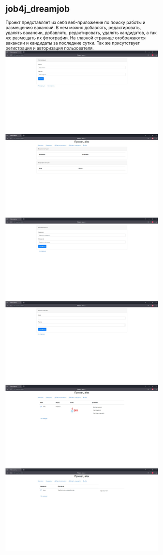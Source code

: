 # job4j_dreamjob

Проект представляет из себя веб-приложение по поиску работы и размещению вакансий.
В нем можно добавлять, редактировать, удалять вакансии, добавлять, редактировать, удалять кандидатов, 
а так же размещать их фотографии.
На главной странице отображаются вакансии и кандидаты за последние сутки.
Так же присутствует регистрация и авторизация пользователя.
![alt text](images/1.jpg)
![alt text](images/2.jpg)
![alt text](images/3.jpg)
![alt text](images/4.jpg)
![alt text](images/5.jpg)
![alt text](images/6.jpg)



